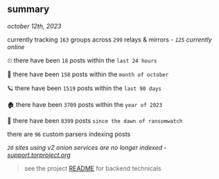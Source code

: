 
## summary
_october 12th, 2023_

currently tracking `163` groups across `299` relays & mirrors - _`125` currently online_

⏲ there have been `18` posts within the `last 24 hours`

🦈 there have been `158` posts within the `month of october`

🪐 there have been `1519` posts within the `last 90 days`

🏚 there have been `3709` posts within the `year of 2023`

🦕 there have been `8399` posts `since the dawn of ransomwatch`

there are `96` custom parsers indexing posts

_`20` sites using v2 onion services are no longer indexed - [support.torproject.org](https://support.torproject.org/onionservices/v2-deprecation/)_

> see the project [README](https://github.com/joshhighet/ransomwatch#ransomwatch--) for backend technicals
